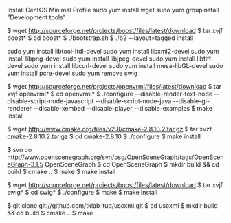 Install CentOS
Minimal Profile
sudo yum install wget
sudo yum groupinstall "Development tools"


$ wget http://sourceforge.net/projects/boost/files/latest/download
$ tar xvjf boost*
$ cd boost*
$ ./bootstrap.sh
$ ./b2 --layout=tagged install

sudo yum install libtool-ltdl-devel
sudo yum install libxml2-devel
sudo yum install libpng-devel
sudo yum install libjpeg-devel
sudo yum install libtiff-devel
sudo yum install libcurl-devel
sudo yum install mesa-libGL-devel
sudo yum install pcre-devel
sudo yum remove swig

$ wget http://sourceforge.net/projects/openvrml/files/latest/download
$ tar xvjf openvrml*
$ cd openvrml*
$ ./configure --disable-render-text-node --disable-script-node-javascript --disable-script-node-java --disable-gl-renderer --disable-xembed --disable-player --disable-examples
$ make install

$ wget http://www.cmake.org/files/v2.8/cmake-2.8.10.2.tar.gz
$ tar xvzf cmake-2.8.10.2.tar.gz
$ cd cmake-2.8.10
$ ./configure
$ make install

$ svn co http://www.openscenegraph.org/svn/osg/OpenSceneGraph/tags/OpenSceneGraph-3.1.5 OpenSceneGraph
$ cd OpenSceneGraph
$ mkdir build && cd build
$ cmake ..
$ make
$ make install

$ wget http://sourceforge.net/projects/boost/files/latest/download
$ tar xvjf swig*
$ cd swig*
$ ./configure
$ make
$ make install

$ git clone git://github.com/tklab-tud/uscxml.git
$ cd uscxml
$ mkdir build && cd build
$ cmake ..
$ make

